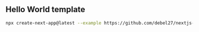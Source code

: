 ## Hello World template

```bash
npx create-next-app@latest --example https://github.com/debel27/nextjs-templates/tree/main/templates/hello-world
```